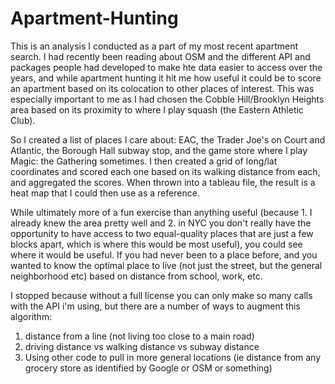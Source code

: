# Apartment-Hunting

This is an analysis I conducted as a part of my most recent apartment search. I had recently been reading about OSM and the different API and packages people had developed to make hte data easier to access over the years, and while apartment hunting it hit me how useful it could be to score an apartment based on its colocation to other places of interest. This was especially important to me as I had chosen the Cobble Hill/Brooklyn Heights area based on its proximity to where I play squash (the Eastern Athletic Club).

So I created a list of places I care about: EAC, the Trader Joe's on Court and Atlantic, the Borough Hall subway stop, and the game store where I play Magic: the Gathering sometimes. I then created a grid of long/lat coordinates and scored each one based on its walking distance from each, and aggregated the scores. When thrown into a tableau file, the result is a heat map that I could then use as a reference.

While ultimately more of a fun exercise than anything useful (because 1. I already knew the area pretty well and 2. in NYC you don't really have the opportunity to have access to two equal-quality places that are just a few blocks apart, which is where this would be most useful), you could see where it would be useful. If you had never been to a place before, and you wanted to know the optimal place to live (not just the street, but the general neighborhood etc) based on distance from school, work, etc.

I stopped because without a full license you can only make so many calls with the API i'm using, but there are a number of ways to augment this algorithm:
1. distance from a line (not living too close to a main road)
2. driving distance vs walking distance vs subway distance
3. Using other code to pull in more general locations (ie distance from any grocery store as identified by Google or OSM or something)
